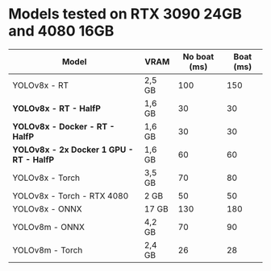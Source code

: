 # Models tested on RTX 3090 24GB and 4080 16GB

| Model     | VRAM   | No boat (ms) | Boat (ms) |
|-----------|--------|--------------|-----------|
| YOLOv8x - RT    | 2,5 GB    | 100  | 150      |
| **YOLOv8x - RT - HalfP**    | 1,6 GB    | 30  | 30      |
| **YOLOv8x - Docker - RT - HalfP**    | 1,6 GB    | 30  | 30      |
| **YOLOv8x - 2x Docker 1 GPU - RT - HalfP**    | 1,6 GB    | 60  | 60      |
| YOLOv8x - Torch    | 3,5 GB    | 70  | 80    |
| YOLOv8x - Torch - RTX 4080    | 2 GB    | 50  | 50    |
| YOLOv8x - ONNX    | 17 GB    | 130  | 180     |
| YOLOv8m - ONNX    | 4,2 GB    | 70  | 90     |
| YOLOv8m - Torch    | 2,4 GB    | 26  | 28     |